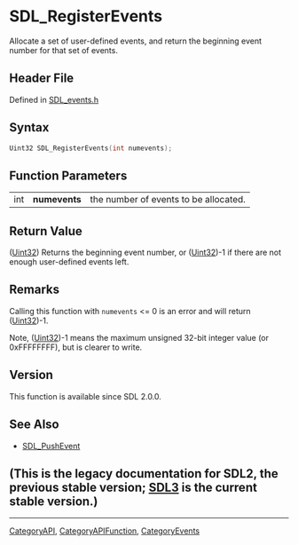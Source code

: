 # SDL_RegisterEvents

Allocate a set of user-defined events, and return the beginning event number for that set of events.

## Header File

Defined in [SDL_events.h](https://github.com/libsdl-org/SDL/blob/SDL2/include/SDL_events.h)

## Syntax

```c
Uint32 SDL_RegisterEvents(int numevents);
```

## Function Parameters

|     |               |                                       |
| --- | ------------- | ------------------------------------- |
| int | **numevents** | the number of events to be allocated. |

## Return Value

([Uint32](Uint32)) Returns the beginning event number, or
([Uint32](Uint32))-1 if there are not enough user-defined events left.

## Remarks

Calling this function with `numevents` <= 0 is an error and will return
([Uint32](Uint32))-1.

Note, ([Uint32](Uint32))-1 means the maximum unsigned 32-bit integer value
(or 0xFFFFFFFF), but is clearer to write.

## Version

This function is available since SDL 2.0.0.

## See Also

- [SDL_PushEvent](SDL_PushEvent)


## (This is the legacy documentation for SDL2, the previous stable version; [SDL3](https://wiki.libsdl.org/SDL3/) is the current stable version.)



----
[CategoryAPI](CategoryAPI), [CategoryAPIFunction](CategoryAPIFunction), [CategoryEvents](CategoryEvents)

